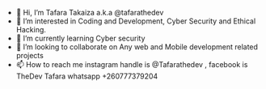 - 👋 Hi, I’m Tafara Takaiza a.k.a @tafarathedev
- 👀 I’m interested in Coding and Development, Cyber Security and Ethical Hacking.
- 🌱 I’m currently learning Cyber security
- 💞️ I’m looking to collaborate on Any web and Mobile development related projects
- 📫 How to reach me instagram handle is @Tafarathedev , facebook is TheDev Tafara whatsapp +260777379204

<!---
tafarathedev/tafarathedev is a ✨ special ✨ repository because its `README.md` (this file) appears on your GitHub profile.
You can click the Preview link to take a look at your changes.
--->
